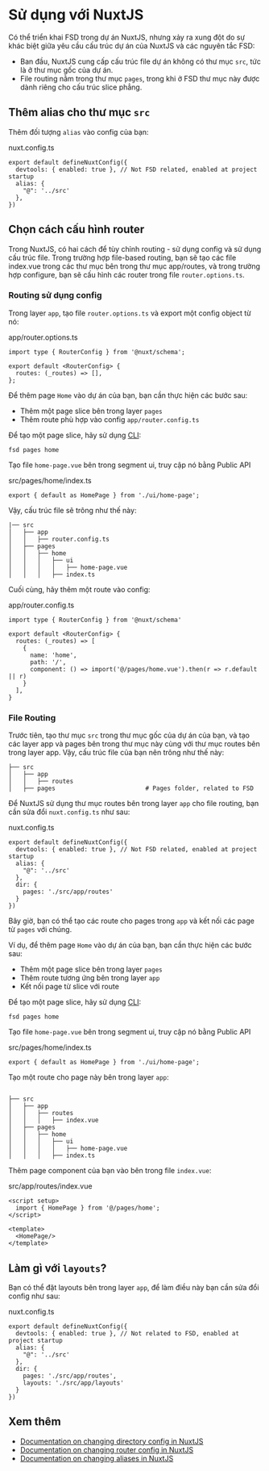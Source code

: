 # Sử dụng với NuxtJS

Có thể triển khai FSD trong dự án NuxtJS, nhưng xảy ra xung đột do sự khác biệt giữa yêu cầu cấu trúc dự án của NuxtJS và các nguyên tắc FSD:

* Ban đầu, NuxtJS cung cấp cấu trúc file dự án không có thư mục `src`, tức là ở thư mục gốc của dự án.
* File routing nằm trong thư mục `pages`, trong khi ở FSD thư mục này được dành riêng cho cấu trúc slice phẳng.

## Thêm alias cho thư mục `src`[​](#thêm-alias-cho-thư-mục-src "Link trực tiếp đến heading")

Thêm đối tượng `alias` vào config của bạn:

nuxt.config.ts

```
export default defineNuxtConfig({
  devtools: { enabled: true }, // Not FSD related, enabled at project startup
  alias: {
    "@": '../src'
  },
})
```

## Chọn cách cấu hình router[​](#chọn-cách-cấu-hình-router "Link trực tiếp đến heading")

Trong NuxtJS, có hai cách để tùy chỉnh routing - sử dụng config và sử dụng cấu trúc file. Trong trường hợp file-based routing, bạn sẽ tạo các file index.vue trong các thư mục bên trong thư mục app/routes, và trong trường hợp configure, bạn sẽ cấu hình các router trong file `router.options.ts`.

### Routing sử dụng config[​](#routing-sử-dụng-config "Link trực tiếp đến heading")

Trong layer `app`, tạo file `router.options.ts` và export một config object từ nó:

app/router.options.ts

```
import type { RouterConfig } from '@nuxt/schema';

export default <RouterConfig> {
  routes: (_routes) => [],
};
```

Để thêm page `Home` vào dự án của bạn, bạn cần thực hiện các bước sau:

* Thêm một page slice bên trong layer `pages`
* Thêm route phù hợp vào config `app/router.config.ts`

Để tạo một page slice, hãy sử dụng [CLI](https://github.com/feature-sliced/cli):

```
fsd pages home
```

Tạo file `home-page.vue` bên trong segment ui, truy cập nó bằng Public API

src/pages/home/index.ts

```
export { default as HomePage } from './ui/home-page';
```

Vậy, cấu trúc file sẽ trông như thế này:

```
|── src
│   ├── app
│   │   ├── router.config.ts
│   ├── pages
│   │   ├── home
│   │   │   ├── ui
│   │   │   │   ├── home-page.vue
│   │   │   ├── index.ts
```

Cuối cùng, hãy thêm một route vào config:

app/router.config.ts

```
import type { RouterConfig } from '@nuxt/schema'

export default <RouterConfig> {
  routes: (_routes) => [
    {
      name: 'home',
      path: '/',
      component: () => import('@/pages/home.vue').then(r => r.default || r)
    }
  ],
}
```

### File Routing[​](#file-routing "Link trực tiếp đến heading")

Trước tiên, tạo thư mục `src` trong thư mục gốc của dự án của bạn, và tạo các layer app và pages bên trong thư mục này cùng với thư mục routes bên trong layer app. Vậy, cấu trúc file của bạn nên trông như thế này:

```
├── src
│   ├── app
│   │   ├── routes
│   ├── pages                         # Pages folder, related to FSD
```

Để NuxtJS sử dụng thư mục routes bên trong layer `app` cho file routing, bạn cần sửa đổi `nuxt.config.ts` như sau:

nuxt.config.ts

```
export default defineNuxtConfig({
  devtools: { enabled: true }, // Not FSD related, enabled at project startup
  alias: {
    "@": '../src'
  },
  dir: {
    pages: './src/app/routes'
  }
})
```

Bây giờ, bạn có thể tạo các route cho pages trong `app` và kết nối các page từ `pages` với chúng.

Ví dụ, để thêm page `Home` vào dự án của bạn, bạn cần thực hiện các bước sau:

* Thêm một page slice bên trong layer `pages`
* Thêm route tương ứng bên trong layer `app`
* Kết nối page từ slice với route

Để tạo một page slice, hãy sử dụng [CLI](https://github.com/feature-sliced/cli):

```
fsd pages home
```

Tạo file `home-page.vue` bên trong segment ui, truy cập nó bằng Public API

src/pages/home/index.ts

```
export { default as HomePage } from './ui/home-page';
```

Tạo một route cho page này bên trong layer `app`:

```

├── src
│   ├── app
│   │   ├── routes
│   │   │   ├── index.vue
│   ├── pages
│   │   ├── home
│   │   │   ├── ui
│   │   │   │   ├── home-page.vue
│   │   │   ├── index.ts
```

Thêm page component của bạn vào bên trong file `index.vue`:

src/app/routes/index.vue

```
<script setup>
  import { HomePage } from '@/pages/home';
</script>

<template>
  <HomePage/>
</template>
```

## Làm gì với `layouts`?[​](#làm-gì-với-layouts "Link trực tiếp đến heading")

Bạn có thể đặt layouts bên trong layer `app`, để làm điều này bạn cần sửa đổi config như sau:

nuxt.config.ts

```
export default defineNuxtConfig({
  devtools: { enabled: true }, // Not related to FSD, enabled at project startup
  alias: {
    "@": '../src'
  },
  dir: {
    pages: './src/app/routes',
    layouts: './src/app/layouts'
  }
})
```

## Xem thêm[​](#xem-thêm "Link trực tiếp đến heading")

* [Documentation on changing directory config in NuxtJS](https://nuxt.com/docs/api/nuxt-config#dir)
* [Documentation on changing router config in NuxtJS](https://nuxt.com/docs/guide/recipes/custom-routing#router-config)
* [Documentation on changing aliases in NuxtJS](https://nuxt.com/docs/api/nuxt-config#alias)
